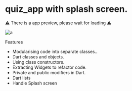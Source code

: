 # quiz_app with splash screen.

⚠️ There is a app preview, please wait for loading ⚠️

![a](https://user-images.githubusercontent.com/105821762/177370852-69183d79-75e4-4b87-9dcc-9deac9ecb171.gif)



<p>Features</p>
<ul>
<li>Modularising code into separate classes..</li>
<li>Dart classes and objects.</li>
<li>Using class constructors.</li>
<li>Extracting Widgets to refactor code.</li>
<li>Private and public modifiers in Dart.</li>
<li>Dart lists</li>
<li>Handle Splash screen</li>


    
   

